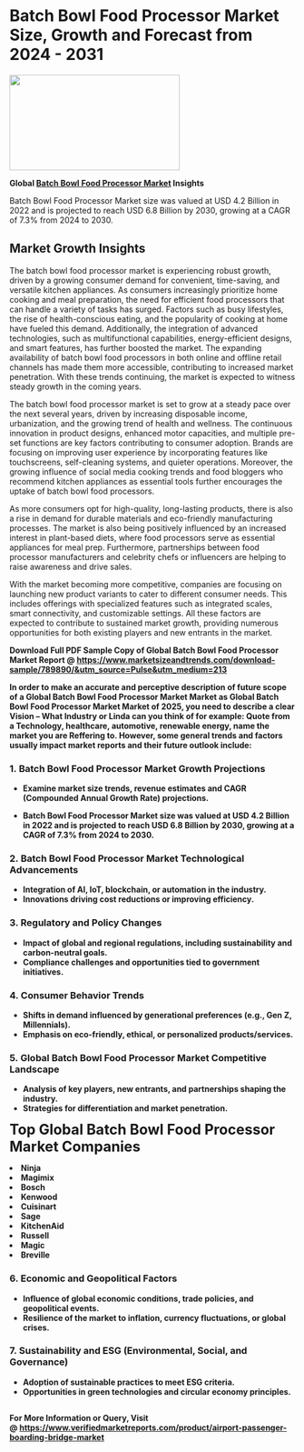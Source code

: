 <H1>Batch Bowl Food Processor Market Size, Growth and Forecast from 2024 - 2031</H1><img class="aligncenter size-medium wp-image-584254" src="https://thirdeyenews.in/wp-content/uploads/2024/09/Global-Market-Research-300x168.jpeg" alt="" width="300" height="168" /><p><strong>Global&nbsp;<a href="https://www.marketsizeandtrends.com/download-sample/789890/&amp;utm_source=Pulse&amp;utm_medium=213">Batch Bowl Food Processor Market</a> Insights</strong></p><p>Batch Bowl Food Processor Market size was valued at USD 4.2 Billion in 2022 and is projected to reach USD 6.8 Billion by 2030, growing at a CAGR of 7.3% from 2024 to 2030.</p><p><h2>Market Growth Insights</h2> <p>The batch bowl food processor market is experiencing robust growth, driven by a growing consumer demand for convenient, time-saving, and versatile kitchen appliances. As consumers increasingly prioritize home cooking and meal preparation, the need for efficient food processors that can handle a variety of tasks has surged. Factors such as busy lifestyles, the rise of health-conscious eating, and the popularity of cooking at home have fueled this demand. Additionally, the integration of advanced technologies, such as multifunctional capabilities, energy-efficient designs, and smart features, has further boosted the market. The expanding availability of batch bowl food processors in both online and offline retail channels has made them more accessible, contributing to increased market penetration. With these trends continuing, the market is expected to witness steady growth in the coming years.</p> <p><strong></strong></p> <p>The batch bowl food processor market is set to grow at a steady pace over the next several years, driven by increasing disposable income, urbanization, and the growing trend of health and wellness. The continuous innovation in product designs, enhanced motor capacities, and multiple pre-set functions are key factors contributing to consumer adoption. Brands are focusing on improving user experience by incorporating features like touchscreens, self-cleaning systems, and quieter operations. Moreover, the growing influence of social media cooking trends and food bloggers who recommend kitchen appliances as essential tools further encourages the uptake of batch bowl food processors.</p> <p>As more consumers opt for high-quality, long-lasting products, there is also a rise in demand for durable materials and eco-friendly manufacturing processes. The market is also being positively influenced by an increased interest in plant-based diets, where food processors serve as essential appliances for meal prep. Furthermore, partnerships between food processor manufacturers and celebrity chefs or influencers are helping to raise awareness and drive sales.</p> <p>With the market becoming more competitive, companies are focusing on launching new product variants to cater to different consumer needs. This includes offerings with specialized features such as integrated scales, smart connectivity, and customizable settings. All these factors are expected to contribute to sustained market growth, providing numerous opportunities for both existing players and new entrants in the market.</p> <p><strong></p><p><span class=""><strong>Download Full PDF Sample Copy of Global Batch Bowl Food Processor Market Report</strong> @ <a href="https://www.marketsizeandtrends.com/download-sample/789890/&amp;utm_source=Pulse&amp;utm_medium=213" target="_blank">https://www.marketsizeandtrends.com/download-sample/789890/&amp;utm_source=Pulse&amp;utm_medium=213</a></span></p><p>In order to make an accurate and perceptive description of future scope of a Global&nbsp;Batch Bowl Food Processor Market Market as Global&nbsp;Batch Bowl Food Processor Market Market of 2025, you need to describe a clear Vision &ndash; What Industry or Linda can you think of for example: Quote from a Technology, healthcare, automotive, renewable energy, name the market you are Reffering to. However, some general trends and factors usually impact market reports and their future outlook include:</p><h3>1.&nbsp;<strong>Batch Bowl Food Processor Market Growth Projections</strong></h3><ul><li>Examine market size trends, revenue estimates and CAGR (Compounded Annual Growth Rate) projections.</li><li><p>Batch Bowl Food Processor Market size was valued at USD 4.2 Billion in 2022 and is projected to reach USD 6.8 Billion by 2030, growing at a CAGR of 7.3% from 2024 to 2030.</p></li></ul><h3>2.&nbsp;<strong>Batch Bowl Food Processor Market Technological Advancements</strong></h3><ul><li>Integration of AI, IoT, blockchain, or automation in the industry.</li><li>Innovations driving cost reductions or improving efficiency.</li></ul><h3>3.&nbsp;<strong>Regulatory and Policy Changes</strong></h3><ul><li>Impact of global and regional regulations, including sustainability and carbon-neutral goals.</li><li>Compliance challenges and opportunities tied to government initiatives.</li></ul><h3>4.&nbsp;<strong>Consumer Behavior Trends</strong></h3><ul><li>Shifts in demand influenced by generational preferences (e.g., Gen Z, Millennials).</li><li>Emphasis on eco-friendly, ethical, or personalized products/services.</li></ul><h3>5.&nbsp;<strong>Global Batch Bowl Food Processor Market Competitive Landscape</strong></h3><ul><li>Analysis of key players, new entrants, and partnerships shaping the industry.</li><li>Strategies for differentiation and market penetration.</li></ul><p data-pm-slice="1 1 []"><span style="color: inherit; font-family: inherit; font-size: 25px;">Top Global Batch Bowl Food Processor Market Companies</span></p><div class="" data-test-id=""><p><li>Ninja</li><li> Magimix</li><li> Bosch</li><li> Kenwood</li><li> Cuisinart</li><li> Sage</li><li> KitchenAid</li><li> Russell</li><li> Magic</li><li> Breville</li></p></div><h3>6.&nbsp;<strong>Economic and Geopolitical Factors</strong></h3><ul><li>Influence of global economic conditions, trade policies, and geopolitical events.</li><li>Resilience of the market to inflation, currency fluctuations, or global crises.</li></ul><h3>7.&nbsp;<strong>Sustainability and ESG (Environmental, Social, and Governance)</strong></h3><ul><li>Adoption of sustainable practices to meet ESG criteria.</li><li>Opportunities in green technologies and circular economy principles.</li></ul><h2><strong style="font-size: 14px;">For More Information or Query, Visit @&nbsp;</strong><a style="background-color: #ffffff; font-size: 14px;" href="https://www.marketsizeandtrends.com/report/batch-bowl-food-processor-market/" target="_blank">https://www.verifiedmarketreports.com/product/airport-passenger-boarding-bridge-market</a></h2>

